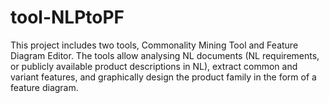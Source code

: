 tool-NLPtoPF
============

This project includes two tools, Commonality Mining Tool and Feature Diagram Editor. The tools allow analysing NL documents (NL requirements, or publicly available product descriptions in NL), extract common and variant features, and graphically design the product family in the form of a feature diagram. 
